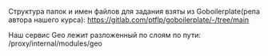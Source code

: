 Структура папок и имен файлов для задания взяты из Goboilerplate(репа автора нашего курса): https://gitlab.com/ptflp/goboilerplate/-/tree/main

Наш сервис Geo лежит разложенный по слоям по пути: /proxy/internal/modules/geo